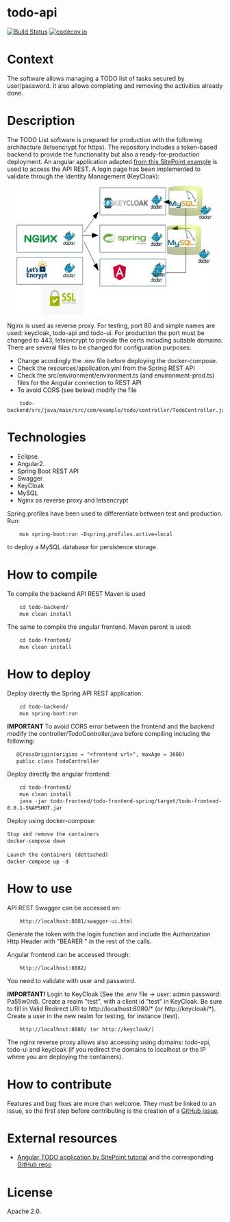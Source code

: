 # todo-api

[![Build Status](https://travis-ci.org/carloscaverobarca/todo-api.svg?branch=master)](https://travis-ci.org/carloscaverobarca/todo-api) [![codecov.io](https://codecov.io/gh/carloscaverobarca/todo-api/branch/master/graphs/badge.svg)](http://codecov.io/gh/carloscaverobarca/todo-api)

# Context

The software allows managing a TODO list of tasks secured by user/password. It also allows completing and removing the activities already done. 

# Description

The TODO List software is prepared for production with the following architecture (letsencrypt for https). The repository includes a token-based backend to provide the functionality but also a ready-for-production deployment. An angular application adapted [from this SitePoint example](https://www.sitepoint.com/angular-2-tutorial/) is used to access the API REST. A login page has been implemented to validate through the Identity Management (KeyCloak):

<p align="center">
	<img width="460" height="300" src="img/nginx-proxy-angular.jpg">
</p>

Nginx is used as reverse proxy. For testing, port 80 and simple names are used: keycloak, todo-api and todo-ui. For production the port must be changed to 443, letsencrypt to provide the certs including suitable domains. There are several files to be changed for configuration purposes:
- Change acordingly the .env file before deploying the docker-compose.
- Check the resources/application.yml from the Spring REST API
- Check the src/environment/environment.ts (and environment-prod.ts) files for the Angular connection to REST API
- To avoid CORS (see below) modify the file 
```
    todo-backend/src/java/main/src/com/example/todo/controller/TodoController.java 
```

# Technologies

- Eclipse.
- Angular2.
- Spring Boot REST API
- Swagger
- KeyCloak
- MySQL
- Nginx as reverse proxy and letsencrypt

Spring profiles have been used to differentiate between test and production. Run:
```
	mvn spring-boot:run -Dspring.profiles.active=local
```
to deploy a MySQL database for persistence storage.

# How to compile

To compile the backend API REST Maven is used

```
	cd todo-backend/
	mvn clean install
```

The same to compile the angular frontend. Maven parent is used:

```
	cd todo-frontend/
	mvn clean install
```

# How to deploy

Deploy directly the Spring API REST application:

```
	cd todo-backend/
	mvn spring-boot:run
```

**IMPORTANT** To avoid CORS error between the frontend and the backend modify the controller/TodoController.java before compiling including the following:
```
   @CrossOrigin(origins = "<frontend url>", maxAge = 3600)
   public class TodoController
```

Deploy directly the angular frontend:
```
	cd todo-frontend/
	mvn clean install
	java -jar todo-frontend/todo-frontend-spring/target/todo-frontend-0.0.1-SNAPSHOT.jar
```

Deploy using docker-compose:

```
Stop and remove the containers
docker-compose down

Launch the containers (dettached)
docker-compose up -d
```

# How to use

API REST Swagger can be accessed on:

```
	http://localhost:8081/swagger-ui.html
```

Generate the token with the login function and include the Authorization Http Header with "BEARER <token>" in the rest of the calls.

Angular frontend can be accessed through:
```
	http://localhost:8082/
```

You need to validate with user and password. 

**IMPORTANT!** Login to KeyCloak (See the .env file -> user: admin password: Pa55w0rd). Create a realm "test", with a client id "test" in KeyCloak. Be sure to fill in Valid Redirect URI to http://localhost:8080/* (or http://keycloak/*). Create a user in the new realm for testing, for instance (test).
```
	http://localhost:8080/ (or http://keycloak/)
```

The nginx reverse proxy allows also accessing using domains: todo-api, todo-ui and keycloak (if you redirect the domains to localhost or the IP where you are deploying the containers).

# How to contribute

Features and bug fixes are more than welcome. They must be linked to an issue, so the first step before contributing is the creation of a [GitHub issue](https://github.com/carloscaverobarca/todo-api/issues).

# External resources

- [Angular TODO application by SitePoint tutorial](https://www.sitepoint.com/angular-2-tutorial/) and the corresponding [GitHub repo](https://github.com/sitepoint-editors/angular-todo-app/tree/master/src/app)

# License

Apache 2.0.
